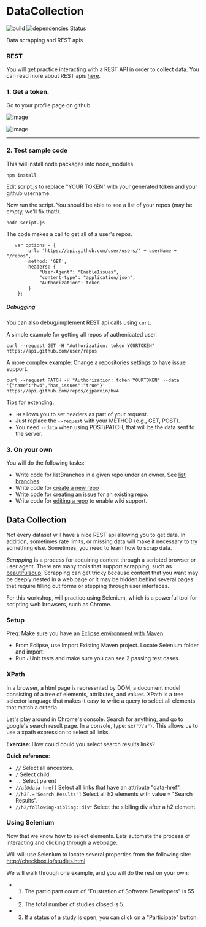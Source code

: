 # DataCollection
![build](https://travis-ci.org/CSC-510/REST-SELENIUM.svg?branch=master)
[![dependencies Status](https://david-dm.org/CSC-510/REST-SELENIUM/status.svg?path=REST)](https://david-dm.org/CSC-510/REST-SELENIUM?path=REST)

Data scrapping and REST apis

### REST

You will get practice interacting with a REST API in order to collect data. You can read more about REST apis [here](https://github.com/CSC-326/Course/raw/master/Slides/RESTAPI_Frameworks.pptx).


### 1. Get a token. 

Go to your profile page on github.

![image](https://cloud.githubusercontent.com/assets/742934/12955762/8d8ae346-cff2-11e5-83ac-21cae5dc8531.png)

![image](https://cloud.githubusercontent.com/assets/742934/12955783/a741d0b0-cff2-11e5-9f95-4cfebe421756.png)

<hr/>

### 2. Test sample code

This will install node packages into node_modules

```
npm install
```

Edit script.js to replace "YOUR TOKEN" with your generated token and your github username.

Now run the script. You should be able to see a list of your repos (may be empty, we'll fix that!).

```
node script.js
```

The code makes a call to get all of a user's repos.

```
   var options = {
		url: 'https://api.github.com/user/users/' + userName + "/repos",
		method: 'GET',
		headers: {
			"User-Agent": "EnableIssues",
			"content-type": "application/json",
			"Authorization": token
		}
	};
```

##### Debugging

You can also debug/implement REST api calls using `curl`. 

A simple example for getting all repos of authenicated user.

```
curl --request GET -H "Authorization: token YOURTOKEN" https://api.github.com/user/repos

```

A more complex example: Change a repositories settings to have issue support.

```
curl --request PATCH -H "Authorization: token YOURTOKEN" --data '{"name":"hw4","has_issues":"true"}' https://api.github.com/repos/cjparnin/hw4
```

Tips for extending.

* `-H` allows you to set headers as part of your request.
* Just replace the `--request` with your METHOD (e.g., GET, POST). 
* You need `--data` when using POST/PATCH, that will be the data sent to the server.

### 3. On your own

You will do the following tasks:

* Write code for listBranches in a given repo under an owner. See [list branches](https://developer.github.com/v3/repos/#list-branches)
* Write code for [create a new repo](https://developer.github.com/v3/repos/#create)
* Write code for [creating an issue](https://developer.github.com/v3/issues/#create-an-issue) for an existing repo.
* Write code for [editing a repo](https://developer.github.com/v3/repos/#edit) to enable wiki support.




## Data Collection

Not every dataset will have a nice REST api allowing you to get data. In addition, sometimes rate limits, or missing data will make it necessary to try something else. Sometimes, you need to learn how to scrap data.

*Scrapping* is a process for acquiring content through a scripted browser or user agent. There are many tools that support scrapping, such as [beautifulsoup](http://web.stanford.edu/~zlotnick/TextAsData/Web_Scraping_with_Beautiful_Soup.html). Scrapping can get tricky because content that you want may be deeply nested in a web page or it may be hidden behind several pages that require filling out forms or stepping through user interfaces.

For this workshop, will practice using Selenium, which is a powerful tool for scripting web browsers, such as Chrome.

### Setup

Preq: Make sure you have an [Eclipse environment with Maven](https://github.com/REU-SOS/EngineeringBasics).

* From Eclipse, use Import Existing Maven project. Locate Selenium folder and import.
* Run JUnit tests and make sure you can see 2 passing test cases.

### XPath

In a browser, a html page is represented by DOM, a document model consisting of a tree of elements, attributes, and values. XPath is a tree selector language that makes it easy to write a query to select all elements that match a criteria.

Let's play around in Chrome's console.  Search for anything, and go to google's search result page.  In a console, type: `$x("//a")`. This allows us to use a xpath expression to select all links.

**Exercise**: How could could you select search results links?

**Quick reference**:

* `//` Select all ancestors.
* `/` Select child
* `..` Select parent
* `//a[@data-href]` Select all links that have an attribute "data-href".
* `//h2[.='Search Results']` Select all h2 elements with value = "Search Results".
* `//h2/following-sibling::div"` Select the sibiling div after a h2 element.

### Using Selenium

Now that we know how to select elements. Lets automate the process of interacting and clicking through a webpage.

Will will use Selenium to locate several properties from the following site: http://checkbox.io/studies.html

We will walk through one example, and you will do the rest on your own:

* 1. The participant count of "Frustration of Software Developers" is 55
* 2. The total number of studies closed is 5.
* 3. If a status of a study is open, you can click on a "Participate" button.
